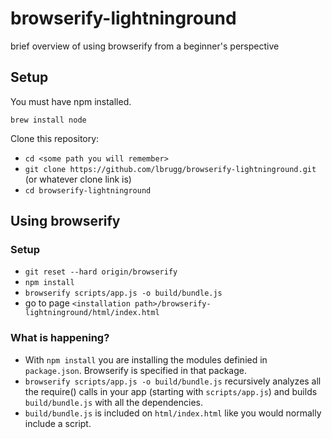# browserify-lightninground

brief overview of using browserify from a beginner's perspective

## Setup
You must have npm installed.
```
brew install node
```

Clone this repository:
* `cd <some path you will remember>`
* `git clone https://github.com/lbrugg/browserify-lightninground.git` (or whatever clone link is)
* `cd browserify-lightninground`

## Using browserify

### Setup
* `git reset --hard origin/browserify`
* `npm install`
* `browserify scripts/app.js -o build/bundle.js`
* go to page `<installation path>/browserify-lightninground/html/index.html`

### What is happening?
* With `npm install` you are installing the modules definied in `package.json`. Browserify is specified in that package.
* `browserify scripts/app.js -o build/bundle.js` recursively analyzes all the require() calls in your app (starting with `scripts/app.js`) and builds `build/bundle.js` with all the dependencies.
* `build/bundle.js` is included on `html/index.html` like you would normally include a script.

